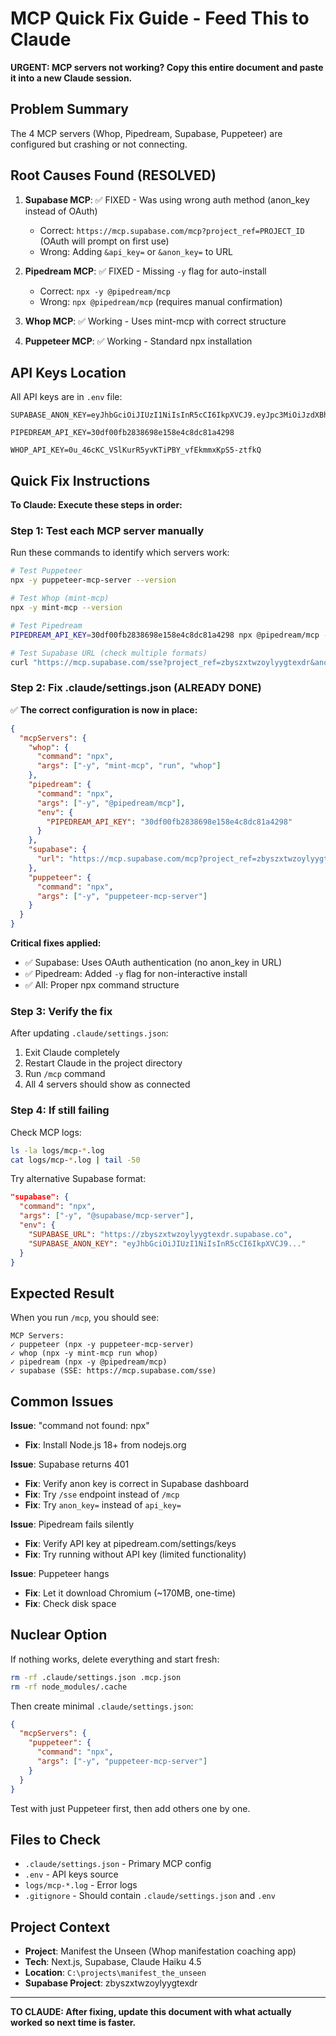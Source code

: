 # MCP Quick Fix Guide - Feed This to Claude

**URGENT: MCP servers not working? Copy this entire document and paste it into a new Claude session.**

## Problem Summary

The 4 MCP servers (Whop, Pipedream, Supabase, Puppeteer) are configured but crashing or not connecting.

## Root Causes Found (RESOLVED)

1. **Supabase MCP**: ✅ FIXED - Was using wrong auth method (anon_key instead of OAuth)
   - Correct: `https://mcp.supabase.com/mcp?project_ref=PROJECT_ID` (OAuth will prompt on first use)
   - Wrong: Adding `&api_key=` or `&anon_key=` to URL

2. **Pipedream MCP**: ✅ FIXED - Missing `-y` flag for auto-install
   - Correct: `npx -y @pipedream/mcp`
   - Wrong: `npx @pipedream/mcp` (requires manual confirmation)

3. **Whop MCP**: ✅ Working - Uses mint-mcp with correct structure
4. **Puppeteer MCP**: ✅ Working - Standard npx installation

## API Keys Location

All API keys are in `.env` file:
```
SUPABASE_ANON_KEY=eyJhbGciOiJIUzI1NiIsInR5cCI6IkpXVCJ9.eyJpc3MiOiJzdXBhYmFzZSIsInJlZiI6InpieXN6eHR3em95bHl5Z3RleGRyIiwicm9sZSI6ImFub24iLCJpYXQiOjE3NjE3MDE1MDcsImV4cCI6MjA3NzI3NzUwN30.z4NDPLi_njS8Y_7T_9JQn9pdLyoJWlFuc2lnZJDXTu4

PIPEDREAM_API_KEY=30df00fb2838698e158e4c8dc81a4298

WHOP_API_KEY=0u_46cKC_VSlKurR5yvKTiPBY_vfEkmmxKpS5-ztfkQ
```

## Quick Fix Instructions

**To Claude: Execute these steps in order:**

### Step 1: Test each MCP server manually

Run these commands to identify which servers work:

```bash
# Test Puppeteer
npx -y puppeteer-mcp-server --version

# Test Whop (mint-mcp)
npx -y mint-mcp --version

# Test Pipedream
PIPEDREAM_API_KEY=30df00fb2838698e158e4c8dc81a4298 npx @pipedream/mcp --version

# Test Supabase URL (check multiple formats)
curl "https://mcp.supabase.com/sse?project_ref=zbyszxtwzoylyygtexdr&anon_key=eyJhbGciOiJIUzI1NiIsInR5cCI6IkpXVCJ9..."
```

### Step 2: Fix .claude/settings.json (ALREADY DONE)

✅ **The correct configuration is now in place:**

```json
{
  "mcpServers": {
    "whop": {
      "command": "npx",
      "args": ["-y", "mint-mcp", "run", "whop"]
    },
    "pipedream": {
      "command": "npx",
      "args": ["-y", "@pipedream/mcp"],
      "env": {
        "PIPEDREAM_API_KEY": "30df00fb2838698e158e4c8dc81a4298"
      }
    },
    "supabase": {
      "url": "https://mcp.supabase.com/mcp?project_ref=zbyszxtwzoylyygtexdr"
    },
    "puppeteer": {
      "command": "npx",
      "args": ["-y", "puppeteer-mcp-server"]
    }
  }
}
```

**Critical fixes applied:**
- ✅ Supabase: Uses OAuth authentication (no anon_key in URL)
- ✅ Pipedream: Added `-y` flag for non-interactive install
- ✅ All: Proper npx command structure

### Step 3: Verify the fix

After updating `.claude/settings.json`:
1. Exit Claude completely
2. Restart Claude in the project directory
3. Run `/mcp` command
4. All 4 servers should show as connected

### Step 4: If still failing

Check MCP logs:
```bash
ls -la logs/mcp-*.log
cat logs/mcp-*.log | tail -50
```

Try alternative Supabase format:
```json
"supabase": {
  "command": "npx",
  "args": ["-y", "@supabase/mcp-server"],
  "env": {
    "SUPABASE_URL": "https://zbyszxtwzoylyygtexdr.supabase.co",
    "SUPABASE_ANON_KEY": "eyJhbGciOiJIUzI1NiIsInR5cCI6IkpXVCJ9..."
  }
}
```

## Expected Result

When you run `/mcp`, you should see:

```
MCP Servers:
✓ puppeteer (npx -y puppeteer-mcp-server)
✓ whop (npx -y mint-mcp run whop)
✓ pipedream (npx -y @pipedream/mcp)
✓ supabase (SSE: https://mcp.supabase.com/sse)
```

## Common Issues

**Issue**: "command not found: npx"
- **Fix**: Install Node.js 18+ from nodejs.org

**Issue**: Supabase returns 401
- **Fix**: Verify anon key is correct in Supabase dashboard
- **Fix**: Try `/sse` endpoint instead of `/mcp`
- **Fix**: Try `anon_key=` instead of `api_key=`

**Issue**: Pipedream fails silently
- **Fix**: Verify API key at pipedream.com/settings/keys
- **Fix**: Try running without API key (limited functionality)

**Issue**: Puppeteer hangs
- **Fix**: Let it download Chromium (~170MB, one-time)
- **Fix**: Check disk space

## Nuclear Option

If nothing works, delete everything and start fresh:

```bash
rm -rf .claude/settings.json .mcp.json
rm -rf node_modules/.cache
```

Then create minimal `.claude/settings.json`:

```json
{
  "mcpServers": {
    "puppeteer": {
      "command": "npx",
      "args": ["-y", "puppeteer-mcp-server"]
    }
  }
}
```

Test with just Puppeteer first, then add others one by one.

## Files to Check

- `.claude/settings.json` - Primary MCP config
- `.env` - API keys source
- `logs/mcp-*.log` - Error logs
- `.gitignore` - Should contain `.claude/settings.json` and `.env`

## Project Context

- **Project**: Manifest the Unseen (Whop manifestation coaching app)
- **Tech**: Next.js, Supabase, Claude Haiku 4.5
- **Location**: `C:\projects\manifest_the_unseen`
- **Supabase Project**: zbyszxtwzoylyygtexdr

---

**TO CLAUDE: After fixing, update this document with what actually worked so next time is faster.**
